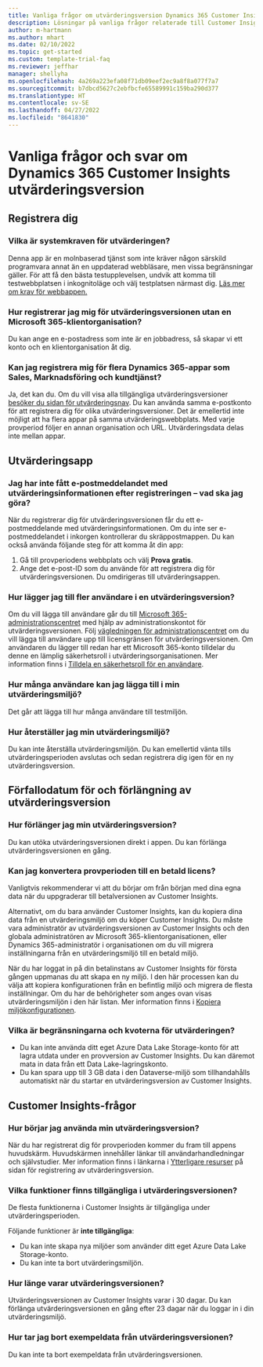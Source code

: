 ```yaml
---
title: Vanliga frågor om utvärderingsversion Dynamics 365 Customer Insights
description: Lösningar på vanliga frågor relaterade till Customer Insights inställning och hantering av utvärderingsversion. Läs om hur du stänger plattforms- och appspecifika problem.
author: m-hartmann
ms.author: mhart
ms.date: 02/10/2022
ms.topic: get-started
ms.custom: template-trial-faq
ms.reviewer: jeffhar
manager: shellyha
ms.openlocfilehash: 4a269a223efa08f71db09eef2ec9a8f8a077f7a7
ms.sourcegitcommit: b7dbcd5627c2ebfbcfe65589991c159ba290d377
ms.translationtype: HT
ms.contentlocale: sv-SE
ms.lasthandoff: 04/27/2022
ms.locfileid: "8641830"
---
```

# <a name="dynamics-365-customer-insights-trial-faq"></a>Vanliga frågor och svar om Dynamics 365 Customer Insights utvärderingsversion

## <a name="sign-up"></a>Registrera dig

### <a name="what-are-the-system-requirements-for-the-trial"></a>Vilka är systemkraven för utvärderingen?

Denna app är en molnbaserad tjänst som inte kräver någon särskild programvara annat än en uppdaterad webbläsare, men vissa begränsningar gäller. För att få den bästa testupplevelsen, undvik att komma till testwebbplatsen i inkognitoläge och välj testplatsen närmast dig. [Läs mer om krav för webbappen.](/power-platform/admin/web-application-requirements)

### <a name="how-do-i-sign-up-for-the-trial-without-a-microsoft-365-tenant"></a>Hur registrerar jag mig för utvärderingsversionen utan en Microsoft 365-klientorganisation?

Du kan ange en e-postadress som inte är en jobbadress, så skapar vi ett konto och en klientorganisation åt dig.

### <a name="can-i-sign-up-for-multiple-dynamics-365-apps-such-as-sales-marketing-and-customer-service"></a>Kan jag registrera mig för flera Dynamics 365-appar som Sales, Marknadsföring och kundtjänst?

Ja, det kan du. Om du vill visa alla tillgängliga utvärderingsversioner [besöker du sidan för utvärderingsnav](https://dynamics.microsoft.com/dynamics-365-free-trial). Du kan använda samma e-postkonto för att registrera dig för olika utvärderingsversioner. Det är emellertid inte möjligt att ha flera appar på samma utvärderingswebbplats. Med varje provperiod följer en annan organisation och URL. Utvärderingsdata delas inte mellan appar.

## <a name="trial-app"></a>Utvärderingsapp

### <a name="i-didnt-receive-the-trial-details-email-after-signing-up-what-should-i-do"></a>Jag har inte fått e-postmeddelandet med utvärderingsinformationen efter registreringen – vad ska jag göra?

När du registrerar dig för utvärderingsversionen får du ett e-postmeddelande med utvärderingsinformationen. Om du inte ser e-postmeddelandet i inkorgen kontrollerar du skräppostmappen. Du kan också använda följande steg för att komma åt din app:

1. Gå till provperiodens webbplats och välj **Prova gratis**.
1. Ange det e-post-ID som du använde för att registrera dig för utvärderingsversionen. Du omdirigeras till utvärderingsappen.

### <a name="how-do-i-add-more-users-to-a-trial"></a>Hur lägger jag till fler användare i en utvärderingsversion?

Om du vill lägga till användare går du till [Microsoft 365-administrationscentret](https://admin.microsoft.com) med hjälp av administrationskontot för utvärderingsversionen. Följ [vägledningen för administrationscentret](/microsoft-365/admin/add-users/add-users) om du vill lägga till användare upp till licensgränsen för utvärderingsversionen. Om användaren du lägger till redan har ett Microsoft 365-konto tilldelar du denne en lämplig säkerhetsroll i utvärderingsorganisationen. Mer information finns i [Tilldela en säkerhetsroll för en användare](/power-platform/admin/create-users-assign-online-security-roles#assign-a-security-role-to-a-user).

### <a name="how-many-users-can-i-add-to-my-trial-environment"></a>Hur många användare kan jag lägga till i min utvärderingsmiljö?

Det går att lägga till hur många användare till testmiljön.

### <a name="how-do-i-reset-the-trial-environment"></a>Hur återställer jag min utvärderingsmiljö?

Du kan inte återställa utvärderingsmiljön. Du kan emellertid vänta tills utvärderingsperioden avslutas och sedan registrera dig igen för en ny utvärderingsversion.

## <a name="trial-expiration-and-extension"></a>Förfallodatum för och förlängning av utvärderingsversion

### <a name="how-do-i-extend-the-trial"></a>Hur förlänger jag min utvärderingsversion?

Du kan utöka utvärderingsversionen direkt i appen. Du kan förlänga utvärderingsversionen en gång.

### <a name="can-i-convert-the-trial-to-a-paid-license"></a>Kan jag konvertera provperioden till en betald licens?

Vanligtvis rekommenderar vi att du börjar om från början med dina egna data när du uppgraderar till betalversionen av Customer Insights. 

Alternativt, om du bara använder Customer Insights, kan du kopiera dina data från en utvärderingsmiljö om du köper Customer Insights. Du måste vara administratör av utvärderingsversionen av Customer Insights och den globala administratören av Microsoft 365-klientorganisationen, eller Dynamics 365-administratör i organisationen om du vill migrera inställningarna från en utvärderingsmiljö till en betald miljö. 

När du har loggat in på din betalinstans av Customer Insights för första gången uppmanas du att skapa en ny miljö. I den här processen kan du välja att kopiera konfigurationen från en befintlig miljö och migrera de flesta inställningar. Om du har de behörigheter som anges ovan visas utvärderingsmiljön i den här listan. Mer information finns i [Kopiera miljökonfigurationen](manage-environments.md#copy-the-environment-configuration).

### <a name="what-are-the-trial-limits-and-quotas"></a>Vilka är begränsningarna och kvoterna för utvärderingen?

- Du kan inte använda ditt eget Azure Data Lake Storage-konto för att lagra utdata under en provversion av Customer Insights. Du kan däremot mata in data från ett Data Lake-lagringskonto.
- Du kan spara upp till 3 GB data i den Dataverse-miljö som tillhandahålls automatiskt när du startar en utvärderingsversion av Customer Insights.

## <a name="customer-insights-specific-questions"></a>Customer Insights-frågor

### <a name="how-do-i-start-using-the-trial"></a>Hur börjar jag använda min utvärderingsversion?

När du har registrerat dig för provperioden kommer du fram till appens huvudskärm. Huvudskärmen innehåller länkar till användarhandledningar och självstudier. Mer information finns i länkarna i [Ytterligare resurser](trial-signup.md#additional-resources) på sidan för registrering av utvärderingsversion.

### <a name="what-features-are-available-in-the-trial"></a>Vilka funktioner finns tillgängliga i utvärderingsversionen?

De flesta funktionerna i Customer Insights är tillgängliga under utvärderingsperioden.

Följande funktioner är **inte tillgängliga**: 
- Du kan inte skapa nya miljöer som använder ditt eget Azure Data Lake Storage-konto.
- Du kan inte ta bort utvärderingsmiljön. 

### <a name="how-long-does-the-trial-last"></a>Hur länge varar utvärderingsversionen?

Utvärderingsversionen av Customer Insights varar i 30 dagar. Du kan förlänga utvärderingsversionen en gång efter 23 dagar när du loggar in i din utvärderingsmiljö.

### <a name="how-do-i-remove-sample-data-from-the-trial"></a>Hur tar jag bort exempeldata från utvärderingsversionen?

Du kan inte ta bort exempeldata från utvärderingsversionen.
